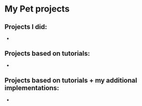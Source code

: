 # My Pet projects

## Projects I did:
- 

## Projects based on tutorials:
- 

## Projects based on tutorials + my additional implementations:
- 
